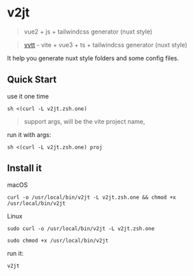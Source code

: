 # v2jt
> vue2 + js + tailwindcss generator (nuxt style)

> [vvtt](https://github.com/initdc/vvtt/tree/master) -
> vite + vue3 + ts + tailwindcss generator (nuxt style)

It help you generate nuxt style folders and some config files.


## Quick Start

use it one time 

`sh <(curl -L v2jt.zsh.one)`


> support args, will be the vite project name,

run it with args: 

`sh <(curl -L v2jt.zsh.one) proj`

## Install it

macOS

`curl -o /usr/local/bin/v2jt -L v2jt.zsh.one && chmod +x /usr/local/bin/v2jt`

Linux

`sudo curl -o /usr/local/bin/v2jt -L v2jt.zsh.one`

`sudo chmod +x /usr/local/bin/v2jt`

run it:

`v2jt`
